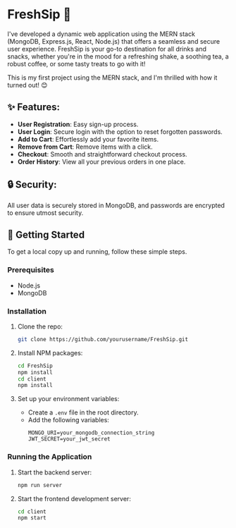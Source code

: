 # FreshSip 🍹

I've developed a dynamic web application using the MERN stack (MongoDB, Express.js, React, Node.js) that offers a seamless and secure user experience. FreshSip is your go-to destination for all drinks and snacks, whether you're in the mood for a refreshing shake, a soothing tea, a robust coffee, or some tasty treats to go with it!

This is my first project using the MERN stack, and I'm thrilled with how it turned out! 😊

## ✨ Features:

- **User Registration**: Easy sign-up process.
- **User Login**: Secure login with the option to reset forgotten passwords.
- **Add to Cart**: Effortlessly add your favorite items.
- **Remove from Cart**: Remove items with a click.
- **Checkout**: Smooth and straightforward checkout process.
- **Order History**: View all your previous orders in one place.

## 🔒 Security:

All user data is securely stored in MongoDB, and passwords are encrypted to ensure utmost security.

## 🚀 Getting Started

To get a local copy up and running, follow these simple steps.

### Prerequisites

- Node.js
- MongoDB

### Installation

1. Clone the repo:
    ```bash
    git clone https://github.com/yourusername/FreshSip.git
    ```

2. Install NPM packages:
    ```bash
    cd FreshSip
    npm install
    cd client
    npm install
    ```

3. Set up your environment variables:
    - Create a `.env` file in the root directory.
    - Add the following variables:
        ```plaintext
        MONGO_URI=your_mongodb_connection_string
        JWT_SECRET=your_jwt_secret
        ```

### Running the Application

1. Start the backend server:
    ```bash
    npm run server
    ```

2. Start the frontend development server:
    ```bash
    cd client
    npm start
    ```

